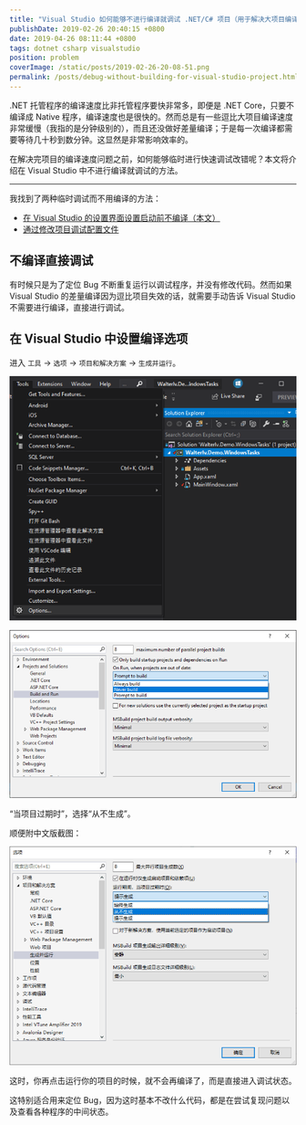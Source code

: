 ```yaml
---
title: "Visual Studio 如何能够不进行编译就调试 .NET/C# 项目（用于解决大项目编译缓慢的问题）"
publishDate: 2019-02-26 20:40:15 +0800
date: 2019-04-26 08:11:44 +0800
tags: dotnet csharp visualstudio
position: problem
coverImage: /static/posts/2019-02-26-20-08-51.png
permalink: /posts/debug-without-building-for-visual-studio-project.html
---
```


.NET 托管程序的编译速度比非托管程序要快非常多，即便是 .NET Core，只要不编译成 Native 程序，编译速度也是很快的。然而总是有一些逗比大项目编译速度非常缓慢（我指的是分钟级别的），而且还没做好差量编译；于是每一次编译都需要等待几十秒到数分钟。这显然是非常影响效率的。

在解决完项目的编译速度问题之前，如何能够临时进行快速调试改错呢？本文将介绍在 Visual Studio 中不进行编译就调试的方法。

---

我找到了两种临时调试而不用编译的方法：

- [在 Visual Studio 的设置界面设置启动前不编译（本文）](/post/debug-without-building-for-visual-studio-project)
- [通过修改项目调试配置文件](/post/debug-project-without-building-via-launch-settings)

## 不编译直接调试

有时候只是为了定位 Bug 不断重复运行以调试程序，并没有修改代码。然而如果 Visual Studio 的差量编译因为逗比项目失效的话，就需要手动告诉 Visual Studio 不需要进行编译，直接进行调试。

## 在 Visual Studio 中设置编译选项

进入 `工具` -> `选项` -> `项目和解决方案` -> `生成并运行`。

![打开选项](/static/posts/2019-02-26-20-08-51.png)

![生成并运行](/static/posts/2019-02-26-20-34-12.png)

“当项目过期时”，选择“从不生成”。

顺便附中文版截图：

![中文版生成并运行](/static/posts/2019-02-26-20-39-51.png)

这时，你再点击运行你的项目的时候，就不会再编译了，而是直接进入调试状态。

这特别适合用来定位 Bug，因为这时基本不改什么代码，都是在尝试复现问题以及查看各种程序的中间状态。


